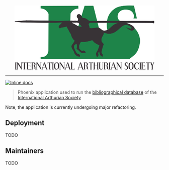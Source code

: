 <p align="center">
  <img width="444" height="205" src="https://raw.githubusercontent.com/EddyShure/artus/master/logo/IAS_Logo_rendered.png">
</p>

---

[![Inline docs](http://inch-ci.org/github/EddyShure/artus.svg)](http://inch-ci.org/github/EddyShure/artus)

> Phoenix application used to run the [bibliographical database](https://bias.internationalarthuriansociety.com) of the [International Arthurian Society](http://internationalarthuriansociety.com/)

Note, the application is currently undergoing major refactoring.


## Deployment
TODO

## Maintainers
TODO
